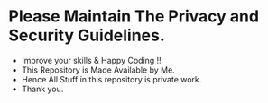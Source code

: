 # Please Maintain The Privacy and Security Guidelines.

- Improve your skills & Happy Coding !!
- This Repository is Made Available by Me. 
- Hence All Stuff in this repository is private work.
- Thank you.